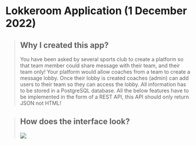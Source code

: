 # Lokkeroom Application (1 December 2022)

>  ## Why I created this app?
> You have been asked by several sports club to create a platform so that team member could share message with their team, and their team only! Your platform would allow coaches from a team to create a message lobby. Once their lobby is created coaches (admin) can add users to their team so they can access the lobby.
> All information has to be stored in a PostgreSQL database.
> All the below features have to be implemented in the form of a REST API, this API should only return JSON not HTML!

> ## How does the interface look?
> ![](special/img.png)

